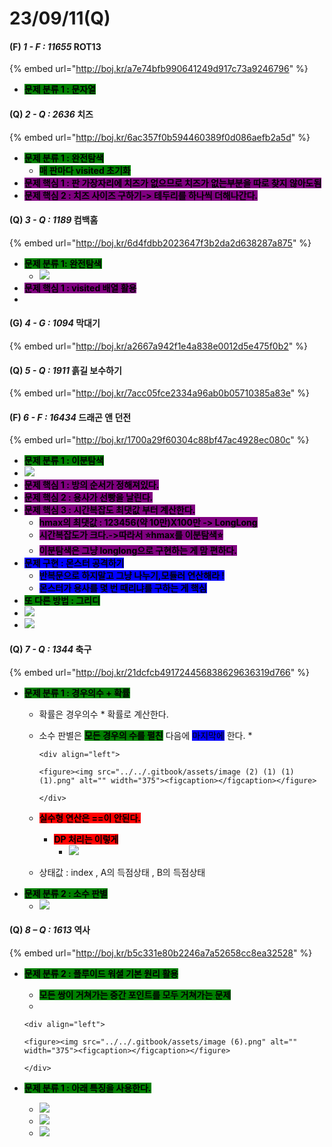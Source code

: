 # 23/09/11(Q)

#### (F) _1 - F : 11655_ ROT13

{% embed url="http://boj.kr/a7e74bfb990641249d917c73a9246796" %}

* <mark style="background-color:green;">**문제 분류 1 : 문자열**</mark>

#### (Q) _2 - Q : 2636_ 치즈

{% embed url="http://boj.kr/6ac357f0b594460389f0d086aefb2a5d" %}

* <mark style="background-color:green;">**문제 분류 1 : 완전탐색**</mark>
  * <mark style="background-color:green;">**매 판마다 visited 초기화**</mark>
* <mark style="background-color:purple;">**문제 핵심 1 : 판 가장자리에 치즈가 없으므로 치즈가 없는부분을 따로 찾지 않아도됨**</mark>
* <mark style="background-color:purple;">**문제 핵심 2 : 치즈 사이즈 구하기-> 테두리를 하나씩 더해나간다.**</mark>

#### (Q) _3 - Q : 1189_ 컴백홈

{% embed url="http://boj.kr/6d4fdbb2023647f3b2da2d638287a875" %}

* <mark style="background-color:green;">**문제 분류 1: 완전탐색**</mark>
  * ![](<../../.gitbook/assets/image (1).png>)
* <mark style="background-color:purple;">**문제 핵심 1 : visited 배열 활용**</mark>
*

#### (G) _4 - G : 1094_ 막대기

{% embed url="http://boj.kr/a2667a942f1e4a838e0012d5e475f0b2" %}

#### (Q) _5 - Q : 1911_ 흙길 보수하기

{% embed url="http://boj.kr/7acc05fce2334a96ab0b05710385a83e" %}

#### (F) _6 - F : 16434_ 드래곤 앤 던전

{% embed url="http://boj.kr/1700a29f60304c88bf47ac4928ec080c" %}

* <mark style="background-color:green;">**문제 분류 1 : 이분탐색**</mark>
* ![](<../../.gitbook/assets/image (7).png>)
* <mark style="background-color:purple;">**문제 핵심 1 : 방의 순서가 정해져있다.**</mark>
* <mark style="background-color:purple;">**문제 핵심 2 : 용사가 선빵을 날린다.**</mark>
* <mark style="background-color:purple;">**문제 핵심 3 : 시간복잡도 최댓값 부터 계산한다.**</mark>
  * <mark style="background-color:purple;">**hmax의 최댓값 : 123456(약 10만)X100만 -> LongLong**</mark>
  * <mark style="background-color:purple;">**시간복잡도가 크다.->따라서 ⭐️hmax를 이분탐색⭐️**</mark>
  * <mark style="background-color:purple;">**이분탐색은 그냥 longlong으로 구현하는 게 맘 편하다.**</mark>
* <mark style="background-color:blue;">**문제 구현 : 몬스터 공격하기**</mark>
  * <mark style="background-color:blue;">**반복문으로 하지말고 그냥 나누기,모듈러 연산해라 !**</mark>&#x20;
  * <mark style="background-color:blue;">**몬스터가 용사를 몇 번 때리냐를 구하는 게 핵심**</mark>
* <mark style="background-color:green;">**또 다른 방법  : 그리디**</mark>
* ![](<../../.gitbook/assets/image (3).png>)
* ![](<../../.gitbook/assets/image (1) (1) (1).png>)

#### (Q) _7 - Q : 1344_ 축구

{% embed url="http://boj.kr/21dcfcb491724456838629636319d766" %}

* <mark style="background-color:green;">**문제 분류 1 : 경우의수 + 확률**</mark>
  * 확률은 경우의수 \* 확률로 계산한다.
  * 소수 판별은 <mark style="background-color:green;">**모든 경우의 수를 펼친**</mark> 다음에 <mark style="background-color:blue;">마지막에</mark> 한다.
    *

        <div align="left">

        <figure><img src="../../.gitbook/assets/image (2) (1) (1) (1).png" alt="" width="375"><figcaption></figcaption></figure>

        </div>
  * <mark style="background-color:red;">**실수형 연산은 ==이 안된다.**</mark>
    * <mark style="background-color:red;">**DP 처리는 이렇게**</mark>
      * ![](<../../.gitbook/assets/image (1) (1) (1) (1).png>)
  * 상태값 : index , A의 득점상태 , B의 득점상태
* <mark style="background-color:green;">**문제 분류 2 : 소수 판별**</mark>
  * ![](<../../.gitbook/assets/image (2) (1) (1).png>)

#### (Q) _8 – Q : 1613_ 역사

{% embed url="http://boj.kr/b5c331e80b2246a7a52658cc8ea32528" %}

* <mark style="background-color:green;">**문제 분류 2 : 플루이드 워셜 기본 원리 활용**</mark>
  * <mark style="background-color:green;">**모든 쌍이 거쳐가는 중간 포인트를 모두 거쳐가는 문제**</mark>
  *

      <div align="left">

      <figure><img src="../../.gitbook/assets/image (6).png" alt="" width="375"><figcaption></figcaption></figure>

      </div>
* <mark style="background-color:green;">**문제 분류 1 : 아래 특징을 사용한다.**</mark>
  * ![](<../../.gitbook/assets/image (4).png>)
  * ![](<../../.gitbook/assets/image (3) (1).png>)
  * ![](<../../.gitbook/assets/image (5).png>)
